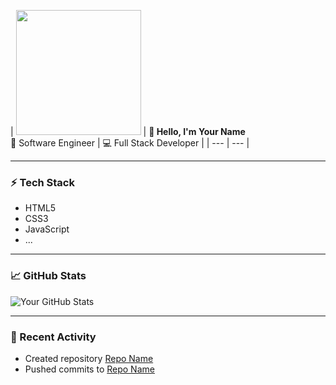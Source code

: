 <!-- Adjust the content in the left and right columns as needed -->

| <img src="your-image-url" width="200"> | **👋 Hello, I'm Your Name**<br>🚀 Software Engineer | 💻 Full Stack Developer |
| --- | --- |

---

### ⚡ Tech Stack

- HTML5
- CSS3
- JavaScript
- ...

---

### 📈 GitHub Stats

![Your GitHub Stats](https://github-readme-stats.vercel.app/api?username=your-username&show_icons=true&theme=radical)

---

### 🌟 Recent Activity

- Created repository [Repo Name](repository-link)
- Pushed commits to [Repo Name](repository-link)
